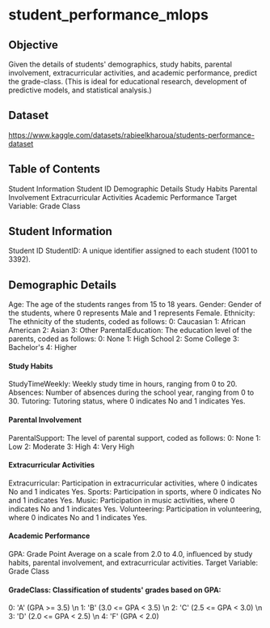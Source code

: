 

# student_performance_mlops

## Objective
Given the details of students' demographics, study habits, parental involvement, extracurricular activities, and academic performance, predict the grade-class.
(This is ideal for educational research, development of predictive models, and statistical analysis.)

## Dataset
https://www.kaggle.com/datasets/rabieelkharoua/students-performance-dataset

## Table of Contents
Student Information
Student ID
Demographic Details
Study Habits
Parental Involvement
Extracurricular Activities
Academic Performance
Target Variable: Grade Class

## Student Information
Student ID
StudentID: A unique identifier assigned to each student (1001 to 3392).

## Demographic Details

Age: The age of the students ranges from 15 to 18 years.
Gender: Gender of the students, where 0 represents Male and 1 represents Female.
Ethnicity: The ethnicity of the students, coded as follows:
0: Caucasian
1: African American
2: Asian
3: Other
ParentalEducation: The education level of the parents, coded as follows:
0: None
1: High School
2: Some College
3: Bachelor's
4: Higher

#### Study Habits

StudyTimeWeekly: Weekly study time in hours, ranging from 0 to 20.
Absences: Number of absences during the school year, ranging from 0 to 30.
Tutoring: Tutoring status, where 0 indicates No and 1 indicates Yes.

#### Parental Involvement
ParentalSupport: The level of parental support, coded as follows:
0: None
1: Low
2: Moderate
3: High
4: Very High

#### Extracurricular Activities
Extracurricular: Participation in extracurricular activities, where 0 indicates No and 1 indicates Yes.
Sports: Participation in sports, where 0 indicates No and 1 indicates Yes.
Music: Participation in music activities, where 0 indicates No and 1 indicates Yes.
Volunteering: Participation in volunteering, where 0 indicates No and 1 indicates Yes.

#### Academic Performance
GPA: Grade Point Average on a scale from 2.0 to 4.0, influenced by study habits, parental involvement, and extracurricular activities.
Target Variable: Grade Class

#### GradeClass: Classification of students' grades based on GPA:
0: 'A' (GPA >= 3.5) \n
1: 'B' (3.0 <= GPA < 3.5) \n
2: 'C' (2.5 <= GPA < 3.0) \n
3: 'D' (2.0 <= GPA < 2.5) \n
4: 'F' (GPA < 2.0)

